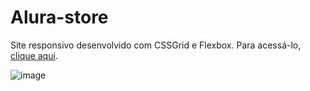 # Alura-store
Site responsivo desenvolvido com CSSGrid e Flexbox. Para acessá-lo, <a href="https://raphael-ramalho.github.io/Alura-store/">clique aqui</a>.

![image](https://github.com/Raphael-Ramalho/Alura-store/assets/80778485/653d6e22-1205-4903-b7d3-cbfc513cb5d6)

